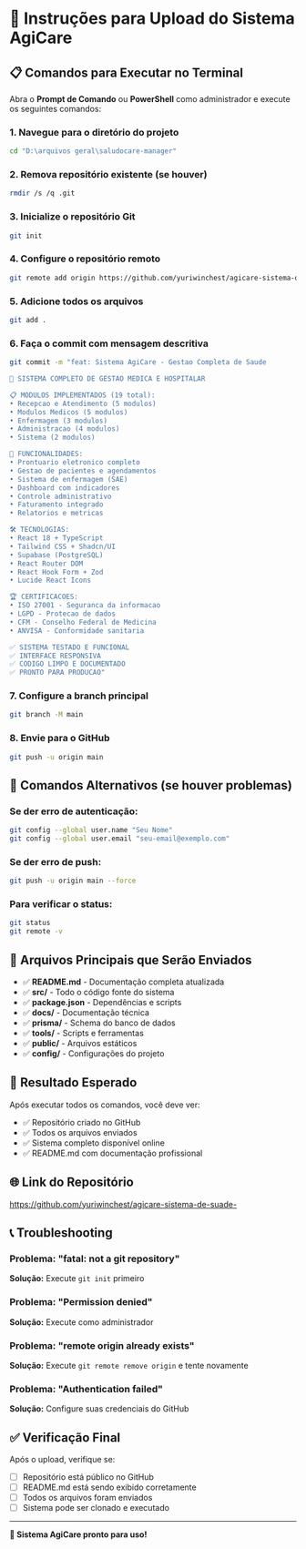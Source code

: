 # 🚀 Instruções para Upload do Sistema AgiCare

## 📋 Comandos para Executar no Terminal

Abra o **Prompt de Comando** ou **PowerShell** como administrador e execute os seguintes comandos:

### 1. Navegue para o diretório do projeto
```bash
cd "D:\arquivos geral\saludocare-manager"
```

### 2. Remova repositório existente (se houver)
```bash
rmdir /s /q .git
```

### 3. Inicialize o repositório Git
```bash
git init
```

### 4. Configure o repositório remoto
```bash
git remote add origin https://github.com/yuriwinchest/agicare-sistema-de-suade-.git
```

### 5. Adicione todos os arquivos
```bash
git add .
```

### 6. Faça o commit com mensagem descritiva
```bash
git commit -m "feat: Sistema AgiCare - Gestao Completa de Saude

🏥 SISTEMA COMPLETO DE GESTAO MEDICA E HOSPITALAR

📋 MODULOS IMPLEMENTADOS (19 total):
• Recepcao e Atendimento (5 modulos)
• Modulos Medicos (5 modulos)
• Enfermagem (3 modulos)
• Administracao (4 modulos)
• Sistema (2 modulos)

🚀 FUNCIONALIDADES:
• Prontuario eletronico completo
• Gestao de pacientes e agendamentos
• Sistema de enfermagem (SAE)
• Dashboard com indicadores
• Controle administrativo
• Faturamento integrado
• Relatorios e metricas

🛠️ TECNOLOGIAS:
• React 18 + TypeScript
• Tailwind CSS + Shadcn/UI
• Supabase (PostgreSQL)
• React Router DOM
• React Hook Form + Zod
• Lucide React Icons

🏆 CERTIFICACOES:
• ISO 27001 - Seguranca da informacao
• LGPD - Protecao de dados
• CFM - Conselho Federal de Medicina
• ANVISA - Conformidade sanitaria

✅ SISTEMA TESTADO E FUNCIONAL
✅ INTERFACE RESPONSIVA
✅ CODIGO LIMPO E DOCUMENTADO
✅ PRONTO PARA PRODUCAO"
```

### 7. Configure a branch principal
```bash
git branch -M main
```

### 8. Envie para o GitHub
```bash
git push -u origin main
```

## 🔧 Comandos Alternativos (se houver problemas)

### Se der erro de autenticação:
```bash
git config --global user.name "Seu Nome"
git config --global user.email "seu-email@exemplo.com"
```

### Se der erro de push:
```bash
git push -u origin main --force
```

### Para verificar o status:
```bash
git status
git remote -v
```

## 📁 Arquivos Principais que Serão Enviados

- ✅ **README.md** - Documentação completa atualizada
- ✅ **src/** - Todo o código fonte do sistema
- ✅ **package.json** - Dependências e scripts
- ✅ **docs/** - Documentação técnica
- ✅ **prisma/** - Schema do banco de dados
- ✅ **tools/** - Scripts e ferramentas
- ✅ **public/** - Arquivos estáticos
- ✅ **config/** - Configurações do projeto

## 🎯 Resultado Esperado

Após executar todos os comandos, você deve ver:
- ✅ Repositório criado no GitHub
- ✅ Todos os arquivos enviados
- ✅ Sistema completo disponível online
- ✅ README.md com documentação profissional

## 🌐 Link do Repositório

https://github.com/yuriwinchest/agicare-sistema-de-suade-

## 📞 Troubleshooting

### Problema: "fatal: not a git repository"
**Solução:** Execute `git init` primeiro

### Problema: "Permission denied"
**Solução:** Execute como administrador

### Problema: "remote origin already exists"
**Solução:** Execute `git remote remove origin` e tente novamente

### Problema: "Authentication failed"
**Solução:** Configure suas credenciais do GitHub

## ✅ Verificação Final

Após o upload, verifique se:
- [ ] Repositório está público no GitHub
- [ ] README.md está sendo exibido corretamente
- [ ] Todos os arquivos foram enviados
- [ ] Sistema pode ser clonado e executado

---

**🎉 Sistema AgiCare pronto para uso!**